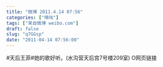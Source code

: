 ```yaml
---
title: "微博 2011.4.14 07:56"
categories: ["嘀咕"]
tags: ["来自微博 weibo.com"]
draft: false
slug: "q7GGsp"
date: "2011-04-14 07:56:00"
---
```


<p>#天后王菲#她的歌好听。(水沟营天后宫7号楼209室) O网页链接 ​​​​</p>
